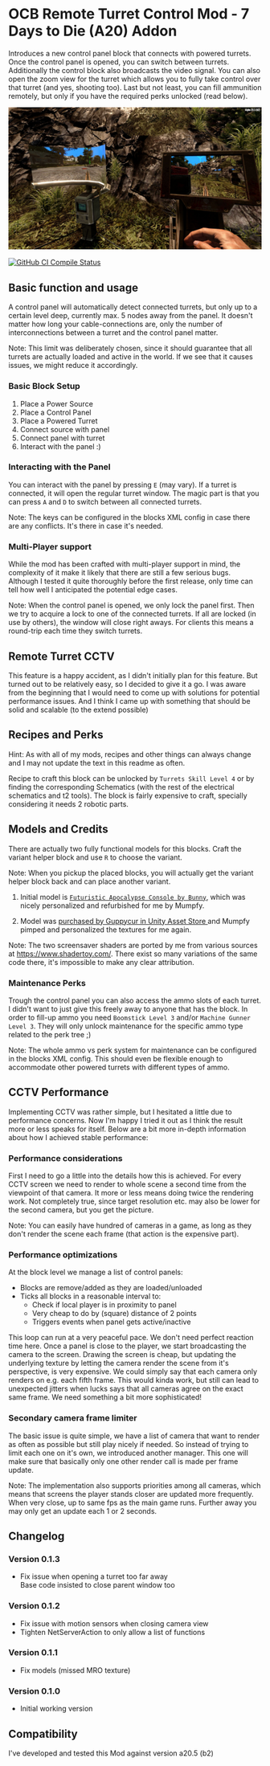 # OCB Remote Turret Control Mod - 7 Days to Die (A20) Addon

Introduces a new control panel block that connects with powered turrets.
Once the control panel is opened, you can switch between turrets.
Additionally the control block also broadcasts the video signal.
You can also open the zoom view for the turret which allows you
to fully take control over that turret (and yes, shooting too).
Last but not least, you can fill ammunition remotely, but only
if you have the required perks unlocked (read below).

![Remote Turret CCTV Screens](Screens/in-game-cctv.jpg)

[![GitHub CI Compile Status][4]][3]

[3]: https://github.com/OCB7D2D/OcbRemoteTurretControl/actions/workflows/ci.yml
[4]: https://github.com/OCB7D2D/OcbRemoteTurretControl/actions/workflows/ci.yml/badge.svg

## Basic function and usage

A control panel will automatically detect connected turrets, but only
up to a certain level deep, currently max. 5 nodes away from the panel.
It doesn't matter how long your cable-connections are, only the number
of interconnections between a turret and the control panel matter.

Note: This limit was deliberately chosen, since it should guarantee
that all turrets are actually loaded and active in the world. If we
see that it causes issues, we might reduce it accordingly.

### Basic Block Setup

1) Place a Power Source
2) Place a Control Panel
3) Place a Powered Turret
4) Connect source with panel
5) Connect panel with turret
6) Interact with the panel :)

### Interacting with the Panel

You can interact with the panel by pressing `E` (may vary). If a turret
is connected, it will open the regular turret window. The magic part is
that you can press `A` and `D` to switch between all connected turrets.

Note: The keys can be configured in the blocks XML config in case there
are any conflicts. It's there in case it's needed.

### Multi-Player support

While the mod has been crafted with multi-player support in mind, the
complexity of it make it likely that there are still a few serious bugs.
Although I tested it quite thoroughly before the first release, only
time can tell how well I anticipated the potential edge cases.

Note: When the control panel is opened, we only lock the panel first.
Then we try to acquire a lock to one of the connected turrets. If all
are locked (in use by others), the window will close right aways.
For clients this means a round-trip each time they switch turrets.

## Remote Turret CCTV

This feature is a happy accident, as I didn't initially plan for this
feature. But turned out to be relatively easy, so I decided to give it
a go. I was aware from the beginning that I would need to come up with
solutions for potential performance issues. And I think I came up with
something that should be solid and scalable (to the extend possible)

## Recipes and Perks

Hint: As with all of my mods, recipes and other things can always
change and I may not update the text in this readme as often.

Recipe to craft this block can be unlocked by `Turrets Skill Level 4`
or by finding the corresponding Schematics (with the rest of the
electrical schematics and t2 tools). The block is fairly expensive
to craft, specially considering it needs 2 robotic parts.

## Models and Credits

There are actually two fully functional models for this blocks.
Craft the variant helper block and use `R` to choose the variant.

Note: When you pickup the placed blocks, you will actually get
the variant helper block back and can place another variant.

1) Initial model is [`Futuristic Apocalypse Console by Bunny`][1], which
was nicely personalized and refurbished for me by Mumpfy.

2) Model was [purchased by Guppycur in Unity Asset Store ][2] and
Mumpfy pimped and personalized the textures for me again.

[1]: https://sketchfab.com/3d-models/5f13779baa6e43c6ae0bcd5bfe534c09
[2]: https://assetstore.unity.com/packages/3d/props/industrial/13104

Note: The two screensaver shaders are ported by me from various
sources at https://www.shadertoy.com/. There exist so many variations
of the same code there, it's impossible to make any clear attribution.

### Maintenance Perks

Trough the control panel you can also access the ammo slots of each
turret. I didn't want to just give this freely away to anyone that
has the block. In order to fill-up ammo you need `Boomstick Level 3`
and/or `Machine Gunner Level 3`. They will only unlock maintenance
for the specific ammo type related to the perk tree ;)

Note: The whole ammo vs perk system for maintenance can be configured
in the blocks XML config. This should even be flexible enough to
accommodate other powered turrets with different types of ammo.

## CCTV Performance

Implementing CCTV was rather simple, but I hesitated a little due to
performance concerns. Now I'm happy I tried it out as I think the
result more or less speaks for itself. Below are a bit more in-depth
information about how I achieved stable performance:

### Performance considerations

First I need to go a little into the details how this is achieved.
For every CCTV screen we need to render to whole scene a second time
from the viewpoint of that camera. It more or less means doing twice
the rendering work. Not completely true, since target resolution etc.
may also be lower for the second camera, but you get the picture.

Note: You can easily have hundred of cameras in a game, as long as they
don't render the scene each frame (that action is the expensive part).

### Performance optimizations

At the block level we manage a list of control panels:
- Blocks are remove/added as they are loaded/unloaded
- Ticks all blocks in a reasonable interval to:
  - Check if local player is in proximity to panel
  - Very cheap to do by (square) distance of 2 points
  - Triggers events when panel gets active/inactive

This loop can run at a very peaceful pace. We don't need perfect
reaction time here. Once a panel is close to the player, we start
broadcasting the camera to the screen. Drawing the screen is cheap,
but updating the underlying texture by letting the camera render the
scene from it's perspective, is very expensive. We could simply say
that each camera only renders on e.g. each fifth frame. This would
kinda work, but still can lead to unexpected jitters when lucks
says that all cameras agree on the exact same frame. 
We need something a bit more sophisticated!

### Secondary camera frame limiter

The basic issue is quite simple, we have a list of camera that want
to render as often as possible but still play nicely if needed. So
instead of trying to limit each one on it's own, we introduced
another manager. This one will make sure that basically only one
other render call is made per frame update.

Note: The implementation also supports priorities among all cameras,
which means that screens the player stands closer are updated more
frequently. When very close, up to same fps as the main game runs.
Further away you may only get an update each 1 or 2 seconds.

## Changelog

### Version 0.1.3

- Fix issue when opening a turret too far away  
  Base code insisted to close parent window too

### Version 0.1.2

- Fix issue with motion sensors when closing camera view
- Tighten NetServerAction to only allow a list of functions

### Version 0.1.1

- Fix models (missed MRO texture)

### Version 0.1.0

- Initial working version

## Compatibility

I've developed and tested this Mod against version a20.5 (b2)